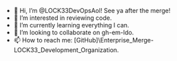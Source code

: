 - 👋 Hi, I’m @LOCK33DevOpsAol! See ya after the merge!
- 👀 I’m interested in reviewing code.
- 🌱 I’m currently learning everything I can.
- 💞️ I’m looking to collaborate on gh-em-ldo.
- 📫 How to reach me: [GitHub]\Enterprise_Merge-LOCK33_Development_Organization.

<!---
LOCK33DevOpsAol/LOCK33DevOpsAol is a ✨ special ✨ repository because its `README.md` (this file) appears on your GitHub profile.
You can click the Preview link to take a look at your changes.
--->
